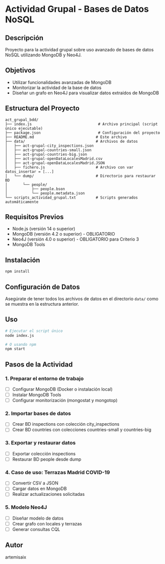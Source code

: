 # Actividad Grupal - Bases de Datos NoSQL

## Descripción
Proyecto para la actividad grupal sobre uso avanzado de bases de datos NoSQL utilizando MongoDB y Neo4J.

## Objetivos
- Utilizar funcionalidades avanzadas de MongoDB
- Monitorizar la actividad de la base de datos
- Diseñar un grafo en Neo4J para visualizar datos extraídos de MongoDB

## Estructura del Proyecto
```
act_grupal_bdd/
├── index.js                              # Archivo principal (script único ejecutable)
├── package.json                          # Configuración del proyecto
├── README.md                            # Este archivo
├── data/                                # Archivos de datos
│   ├── act-grupal-city_inspections.json
│   ├── act-grupal-countries-small.json
│   ├── act-grupal-countries-big.json
│   ├── act-grupal-openDataLocalesMadrid.csv
│   ├── act-grupal-openDataLocalesMadrid.JSON
│   ├── fichero.js                       # Archivo con var datos_insertar = [...]
│   └── dump/                            # Directorio para restaurar BD
│       └── people/
│           ├── people.bson
│           └── people.metadata.json
└── scripts_actividad_grupal.txt         # Scripts generados automáticamente
```

## Requisitos Previos
- Node.js (versión 14 o superior)
- MongoDB (versión 4.2 o superior) - OBLIGATORIO
- Neo4J (versión 4.0 o superior) - OBLIGATORIO para Criterio 3
- MongoDB Tools

## Instalación
```bash
npm install
```

## Configuración de Datos
Asegúrate de tener todos los archivos de datos en el directorio `data/` como se muestra en la estructura anterior.

## Uso
```bash
# Ejecutar el script único
node index.js

# O usando npm
npm start
```

## Pasos de la Actividad

### 1. Preparar el entorno de trabajo
- [ ] Configurar MongoDB (Docker o instalación local)
- [ ] Instalar MongoDB Tools
- [ ] Configurar monitorización (mongostat y mongotop)

### 2. Importar bases de datos
- [ ] Crear BD inspections con colección city_inspections
- [ ] Crear BD countries con colecciones countries-small y countries-big

### 3. Exportar y restaurar datos
- [ ] Exportar colección inspections
- [ ] Restaurar BD people desde dump

### 4. Caso de uso: Terrazas Madrid COVID-19
- [ ] Convertir CSV a JSON
- [ ] Cargar datos en MongoDB
- [ ] Realizar actualizaciones solicitadas

### 5. Modelo Neo4J
- [ ] Diseñar modelo de datos
- [ ] Crear grafo con locales y terrazas
- [ ] Generar consultas CQL

## Autor
artemisaix 